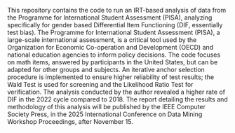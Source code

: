 This repository contains the code to run an IRT-based analysis of data from the Programme for International Student Assessment (PISA), analyzing specifically for gender based Differential Item Functioning (DIF, essentially test bias). The Programme for International Student Assessment (PISA), a large-scale international assessment, is a critical tool used by the Organization for Economic Co-operation and Development (OECD) and national education agencies to inform policy decisions. The code focuses on math items, answered by participants in the United States, but can be adapted for other groups and subjects. An iterative anchor selection procedure is implemented to ensure higher reliability of  test results; the Wald Test is used for screening and the Likelihood Ratio Test for verification. The analysis conducted by the author revealed a higher rate of DIF in the 2022 cycle compared to 2018.
The report detailing the results and methodology of this analysis will be published by the IEEE Computer Society Press, in the 2025 International Conference on Data Mining Workshop Proceedings, after November 15.
